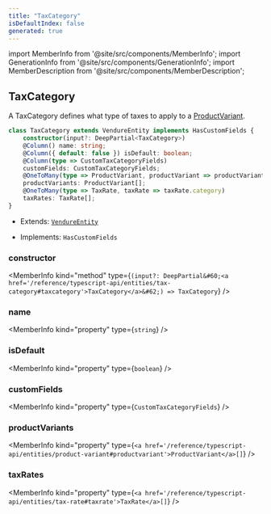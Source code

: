 ```yaml
---
title: "TaxCategory"
isDefaultIndex: false
generated: true
---
```

<!-- This file was generated from the Vendure source. Do not modify. Instead, re-run the "docs:build" script -->
import MemberInfo from '@site/src/components/MemberInfo';
import GenerationInfo from '@site/src/components/GenerationInfo';
import MemberDescription from '@site/src/components/MemberDescription';


## TaxCategory

<GenerationInfo sourceFile="packages/core/src/entity/tax-category/tax-category.entity.ts" sourceLine="16" packageName="@vendure/core" />

A TaxCategory defines what type of taxes to apply to a <a href='/reference/typescript-api/entities/product-variant#productvariant'>ProductVariant</a>.

```ts title="Signature"
class TaxCategory extends VendureEntity implements HasCustomFields {
    constructor(input?: DeepPartial<TaxCategory>)
    @Column() name: string;
    @Column({ default: false }) isDefault: boolean;
    @Column(type => CustomTaxCategoryFields)
    customFields: CustomTaxCategoryFields;
    @OneToMany(type => ProductVariant, productVariant => productVariant.taxCategory)
    productVariants: ProductVariant[];
    @OneToMany(type => TaxRate, taxRate => taxRate.category)
    taxRates: TaxRate[];
}
```
* Extends: <code><a href='/reference/typescript-api/entities/vendure-entity#vendureentity'>VendureEntity</a></code>


* Implements: <code>HasCustomFields</code>



<div className="members-wrapper">

### constructor

<MemberInfo kind="method" type={`(input?: DeepPartial&#60;<a href='/reference/typescript-api/entities/tax-category#taxcategory'>TaxCategory</a>&#62;) => TaxCategory`}   />


### name

<MemberInfo kind="property" type={`string`}   />


### isDefault

<MemberInfo kind="property" type={`boolean`}   />


### customFields

<MemberInfo kind="property" type={`CustomTaxCategoryFields`}   />


### productVariants

<MemberInfo kind="property" type={`<a href='/reference/typescript-api/entities/product-variant#productvariant'>ProductVariant</a>[]`}   />


### taxRates

<MemberInfo kind="property" type={`<a href='/reference/typescript-api/entities/tax-rate#taxrate'>TaxRate</a>[]`}   />




</div>
